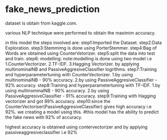 # fake_news_prediction
dataset is obtain from kaggle.com.

various NLP technique were performed to obtain the maximim accuracy.

in this model the steps involved are:
step1:Imported the Dataset.
step2:Data Exploration.
step3:Stemmimg is done using PorterStemmer.
step4:Bag of Words are obtained using CounterVetorizer.
step5:split the data into test and train.
step6: modelling:
note:modelling is done using two model i.e 
     1.CounterVectorizer.
     2.TF-IDF.
     3.Hagging Vectorizer.
     by applying multinominalNB and PassiveAggresiveClassifier logrithms.
step7:Training and hyperparametertuning with CounterVectorizer.
     1.by using multinominalNB - 90% accuracy.
     2.by using PassiveAggresiveClassifier - 92% accuracy.
step8:Training and hyperparametertuning with TF-IDF.
     1.by using multinominalNB - 90% accuracy.
     2.by using PassiveAggresiveClassifier - 91% accuracy.
step9:Training with Hagging vectorizer and got 89% accuracy.
step10:since the CounterVectoriser(PassiveAggresiveClassifier) gives high accuracy i.e 92%. we creating a model using this.
#this model has the ability to predict the fake news with 92% of accuracy.










highest accuracy is obtained using contervectorizer and by applying passiveaggresiveclassifier  i.e 92%
